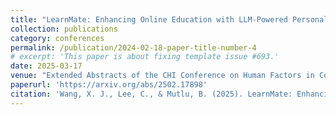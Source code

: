 ```yaml
---
title: "LearnMate: Enhancing Online Education with LLM-Powered Personalized Learning Plans and Support"
collection: publications
category: conferences
permalink: /publication/2024-02-18-paper-title-number-4
# excerpt: 'This paper is about fixing template issue #693.'
date: 2025-03-17
venue: "Extended Abstracts of the CHI Conference on Human Factors in Computing Systems (CHI EA '25)"
paperurl: 'https://arxiv.org/abs/2502.17898'
citation: 'Wang, X. J., Lee, C., & Mutlu, B. (2025). LearnMate: Enhancing Online Education with LLM-Powered Personalized Learning Plans and Support. arXiv preprint arXiv:2503.13340.'
---
```


<!-- The contents above will be part of a list of publications, if the user clicks the link for the publication than the contents of section will be rendered as a full page, allowing you to provide more information about the paper for the reader. When publications are displayed as a single page, the contents of the above "citation" field will automatically be included below this section in a smaller font. -->
